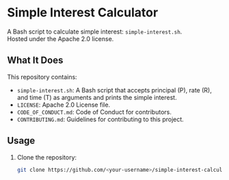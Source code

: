 # Simple Interest Calculator

A Bash script to calculate simple interest: `simple‐interest.sh`.  
Hosted under the Apache 2.0 license.  

## What It Does

This repository contains:
- `simple-interest.sh`: A Bash script that accepts principal (P), rate (R), and time (T) as arguments and prints the simple interest.
- `LICENSE`: Apache 2.0 License file.
- `CODE_OF_CONDUCT.md`: Code of Conduct for contributors.
- `CONTRIBUTING.md`: Guidelines for contributing to this project.

## Usage

1. Clone the repository:
   ```bash
   git clone https://github.com/<your-username>/simple-interest-calculator.git
